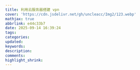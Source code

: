 ```yaml
---
title: 利用云服务器搭建 vpn
cover: 'https://cdn.jsdelivr.net/gh/uncleacc/Img2/123.webp'
mathjax: true
abbrlink: e44c33b7
date: 2025-09-14 16:39:24
tags:
categories:
updated:
keywords:
description:
comments:
highlight_shrink:
---
```

